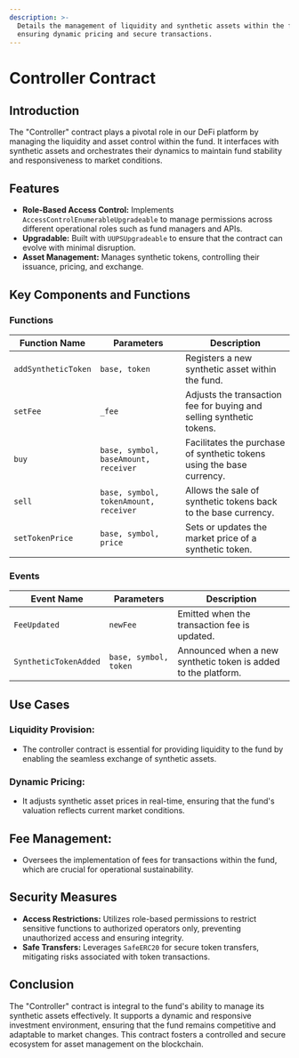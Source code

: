 ```yaml
---
description: >-
  Details the management of liquidity and synthetic assets within the fund,
  ensuring dynamic pricing and secure transactions.
---
```


# Controller Contract



## **Introduction**

The "Controller" contract plays a pivotal role in our DeFi platform by managing the liquidity and asset control within the fund. It interfaces with synthetic assets and orchestrates their dynamics to maintain fund stability and responsiveness to market conditions.

## **Features**

* **Role-Based Access Control:** Implements `AccessControlEnumerableUpgradeable` to manage permissions across different operational roles such as fund managers and APIs.
* **Upgradable:** Built with `UUPSUpgradeable` to ensure that the contract can evolve with minimal disruption.
* **Asset Management:** Manages synthetic tokens, controlling their issuance, pricing, and exchange.

## **Key Components and Functions**

### **Functions**

| Function Name       | Parameters                            | Description                                                           |
| ------------------- | ------------------------------------- | --------------------------------------------------------------------- |
| `addSyntheticToken` | `base, token`                         | Registers a new synthetic asset within the fund.                      |
| `setFee`            | `_fee`                                | Adjusts the transaction fee for buying and selling synthetic tokens.  |
| `buy`               | `base, symbol, baseAmount, receiver`  | Facilitates the purchase of synthetic tokens using the base currency. |
| `sell`              | `base, symbol, tokenAmount, receiver` | Allows the sale of synthetic tokens back to the base currency.        |
| `setTokenPrice`     | `base, symbol, price`                 | Sets or updates the market price of a synthetic token.                |

### **Events**

| Event Name            | Parameters            | Description                                                    |
| --------------------- | --------------------- | -------------------------------------------------------------- |
| `FeeUpdated`          | `newFee`              | Emitted when the transaction fee is updated.                   |
| `SyntheticTokenAdded` | `base, symbol, token` | Announced when a new synthetic token is added to the platform. |

## **Use Cases**

### **Liquidity Provision:**

* The controller contract is essential for providing liquidity to the fund by enabling the seamless exchange of synthetic assets.

### **Dynamic Pricing:**

* It adjusts synthetic asset prices in real-time, ensuring that the fund's valuation reflects current market conditions.

## **Fee Management:**

* Oversees the implementation of fees for transactions within the fund, which are crucial for operational sustainability.

## **Security Measures**

* **Access Restrictions:** Utilizes role-based permissions to restrict sensitive functions to authorized operators only, preventing unauthorized access and ensuring integrity.
* **Safe Transfers:** Leverages `SafeERC20` for secure token transfers, mitigating risks associated with token transactions.

## **Conclusion**

The "Controller" contract is integral to the fund's ability to manage its synthetic assets effectively. It supports a dynamic and responsive investment environment, ensuring that the fund remains competitive and adaptable to market changes. This contract fosters a controlled and secure ecosystem for asset management on the blockchain.
